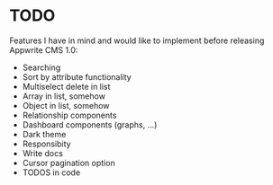# TODO

Features I have in mind and would like to implement before releasing Appwrite CMS 1.0:

- Searching
- Sort by attribute functionality
- Multiselect delete in list
- Array in list, somehow
- Object in list, somehow
- Relationship components
- Dashboard components (graphs, ...)
- Dark theme
- Responsibity
- Write docs
- Cursor pagination option
- TODOS in code
